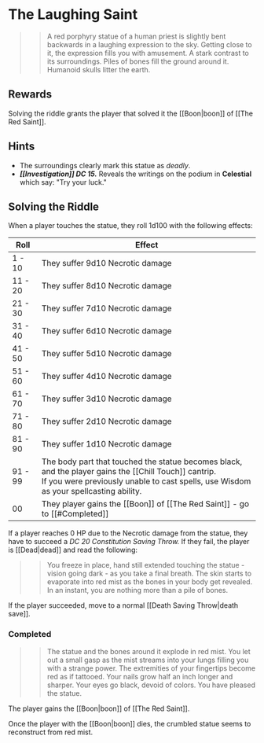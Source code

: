 # The Laughing Saint
> > A red porphyry statue of a human priest is slightly bent backwards in a laughing expression to the sky.
> > Getting close to it, the expression fills you with amusement. A stark contrast to its surroundings.
> > Piles of bones fill the ground around it. Humanoid skulls litter the earth.

## Rewards
Solving the riddle grants the player that solved it the [[Boon|boon]] of [[The Red Saint]].

## Hints
- The surroundings clearly mark this statue as *deadly*.
- ***[[Investigation]] DC 15.*** Reveals the writings on the podium in **Celestial** which say: "Try your luck."

## Solving the Riddle
When a player touches the statue, they roll 1d100 with the following effects:

| Roll | Effect |
| - | - |
| 1 - 10 | They suffer 9d10 Necrotic damage |
| 11 - 20 | They suffer 8d10 Necrotic damage |
| 21 - 30 | They suffer 7d10 Necrotic damage |
| 31 - 40 | They suffer 6d10 Necrotic damage |
| 41 - 50 | They suffer 5d10 Necrotic damage |
| 51 - 60 | They suffer 4d10 Necrotic damage |
| 61 - 70 | They suffer 3d10 Necrotic damage |
| 71 - 80 | They suffer 2d10 Necrotic damage |
| 81 - 90 | They suffer 1d10 Necrotic damage |
| 91 - 99 | The body part that touched the statue becomes black, and the player gains the [[Chill Touch]] cantrip.<br>If you were previously unable to cast spells, use Wisdom as your spellcasting ability. |
| 00 | They player gains the [[Boon]] of [[The Red Saint]] - go to [[#Completed]] |

If a player reaches 0 HP due to the Necrotic damage from the statue, they have to succeed a *DC 20 Constitution Saving Throw.* If they fail, the player is [[Dead|dead]] and read the following:
> > You freeze in place, hand still extended touching the statue - vision going dark - as you take a final breath.
> > The skin starts to evaporate into red mist as the bones in your body get revealed.
> > In an instant, you are nothing more than a pile of bones.

If the player succeeded, move to a normal [[Death Saving Throw|death save]].

### Completed
> > The statue and the bones around it explode in red mist.
> > You let out a small gasp as the mist streams into your lungs filling you with a strange power.
> > The extremities of your fingertips become red as if tattooed. Your nails grow half an inch longer and sharper. Your eyes go black, devoid of colors.
> > You have pleased the statue.

The player gains the [[Boon|boon]] of [[The Red Saint]]. 

Once the player with the [[Boon|boon]] dies, the crumbled statue seems to reconstruct from red mist.